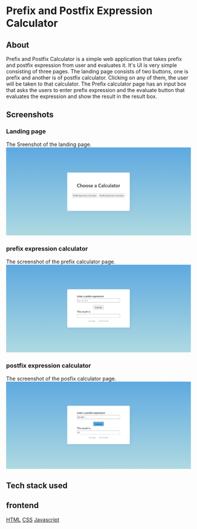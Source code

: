 # Prefix and Postfix Expression Calculator

## About

Prefix and Postfix Calculator is a simple web application that takes prefix and postfix expression from user and evaluates it.
It's UI is very simple consisting of three pages. 
The landing page consists of two buttons, one is prefix and another is of postfix calculator. Clicking on any of them, the user will be taken to that calculator.
The Prefix calculator page has an input box that asks the users to enter prefix expression and the evaluate button that evaluates the expression and show the result in the result box.


## Screenshots

### Landing page
The Sreenshot of the landing page.
![Screenshot](assets/Images/landing%20page.png)

### prefix expression calculator

The screenshot of the prefix calculator page.
![Screenshot](assets/Images/prefix.png)

### postfix expression calculator

The screenshot of the posfix calculator page.
![Screenshot](assets/Images/result.png)


## Tech stack used

## frontend

[HTML](https://img.shields.io/badge/html5%20-%23E34F26.svg?&style=for-the-badge&logo=html5&logoColor=white")
[CSS](https://img.shields.io/badge/css3%20-%231572B6.svg?&style=for-the-badge&logo=css3&logoColor=white)
[Javascript](https://img.shields.io/badge/javascript%20-%23323330.svg?&style=for-the-badge&logo=javascript&logoColor=%23F7DF1E)
